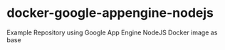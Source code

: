# docker-google-appengine-nodejs
Example Repository using Google App Engine NodeJS Docker image as base
